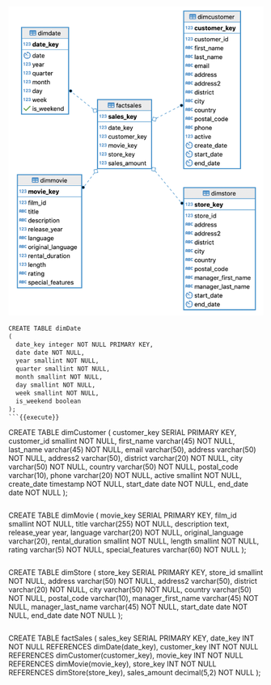 ![Image](https://raw.githubusercontent.com/AhmadChaiban/Udacity-Data-Engineering-Nanodegree/c53d6f210b7c53c95752930841ed11368fb0a2b0/4%20-%20Cloud%20Data%20Warehouses/Lesson%201%20-%20Introduction%20to%20Data%20Warehouses/Exercise%201%20-%203NF%20Scehma%20exploration/pagila-star.png)

```
CREATE TABLE dimDate
(
  date_key integer NOT NULL PRIMARY KEY,
  date date NOT NULL,
  year smallint NOT NULL,
  quarter smallint NOT NULL,
  month smallint NOT NULL,
  day smallint NOT NULL,
  week smallint NOT NULL,
  is_weekend boolean
);
```{{execute}}
```
CREATE TABLE dimCustomer
(
  customer_key SERIAL PRIMARY KEY,
  customer_id  smallint NOT NULL,
  first_name   varchar(45) NOT NULL,
  last_name    varchar(45) NOT NULL,
  email        varchar(50),
  address      varchar(50) NOT NULL,
  address2     varchar(50),
  district     varchar(20) NOT NULL,
  city         varchar(50) NOT NULL,
  country      varchar(50) NOT NULL,
  postal_code  varchar(10),
  phone        varchar(20) NOT NULL,
  active       smallint NOT NULL,
  create_date  timestamp NOT NULL,
  start_date   date NOT NULL,
  end_date     date NOT NULL
);
```{{execute}}
```
CREATE TABLE dimMovie
(
  movie_key          SERIAL PRIMARY KEY,
  film_id            smallint NOT NULL,
  title              varchar(255) NOT NULL,
  description        text,
  release_year       year,
  language           varchar(20) NOT NULL,
  original_language  varchar(20),
  rental_duration    smallint NOT NULL,
  length             smallint NOT NULL,
  rating             varchar(5) NOT NULL,
  special_features   varchar(60) NOT NULL
);
```{{execute}}
```
CREATE TABLE dimStore
(
  store_key           SERIAL PRIMARY KEY,
  store_id            smallint NOT NULL,
  address             varchar(50) NOT NULL,
  address2            varchar(50),
  district            varchar(20) NOT NULL,
  city                varchar(50) NOT NULL,
  country             varchar(50) NOT NULL,
  postal_code         varchar(10),
  manager_first_name  varchar(45) NOT NULL,
  manager_last_name   varchar(45) NOT NULL,
  start_date          date NOT NULL,
  end_date            date NOT NULL
);
```{{execute}}
```
CREATE TABLE factSales
(
  sales_key        SERIAL PRIMARY KEY,
  date_key         INT NOT NULL REFERENCES dimDate(date_key),
  customer_key     INT NOT NULL REFERENCES dimCustomer(customer_key),
  movie_key        INT NOT NULL REFERENCES dimMovie(movie_key),
  store_key        INT NOT NULL REFERENCES dimStore(store_key),
  sales_amount     decimal(5,2) NOT NULL
);
```{{execute}}

